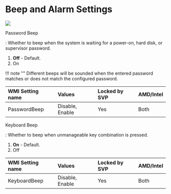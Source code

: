 # Beep and Alarm Settings

![](https://cdrt.github.io/mk_docs/ref/bios/settings/thinkpad/img/tp_beepalarm.png)

Password Beep

:   Whether to beep when the system is waiting for a power-on, hard disk, or supervisor password.

   1. **Off** - Default.
   2. On

   !!! note ""
      Different beeps will be sounded when the entered password matches or does not match the configured password.

   | WMI Setting name | Values | Locked by SVP | AMD/Intel |
   |:---|:---|:---|:---|
   | PasswordBeep | Disable, Enable | Yes | Both |

Keyboard Beep

:  Whether to beep when unmanageable key combination is pressed.

   1. **On** - Default.
   2. Off

   | WMI Setting name | Values | Locked by SVP | AMD/Intel |
   |:---|:---|:---|:---|
   | KeyboardBeep | Disable, Enable | Yes| Both |
